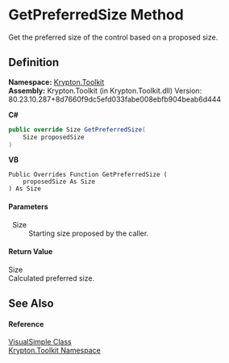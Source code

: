 # GetPreferredSize Method


Get the preferred size of the control based on a proposed size.



## Definition
**Namespace:** <a href="79d2eac2-21f4-54ff-7552-b20c33c30600.md">Krypton.Toolkit</a>  
**Assembly:** Krypton.Toolkit (in Krypton.Toolkit.dll) Version: 80.23.10.287+8d7660f9dc5efd033fabe008ebfb904beab6d444

**C#**
``` C#
public override Size GetPreferredSize(
	Size proposedSize
)
```
**VB**
``` VB
Public Overrides Function GetPreferredSize ( 
	proposedSize As Size
) As Size
```



#### Parameters
<dl><dt>  Size</dt><dd>Starting size proposed by the caller.</dd></dl>

#### Return Value
Size  
Calculated preferred size.

## See Also


#### Reference
<a href="04aea68c-5407-e412-8834-97d772d0b25f.md">VisualSimple Class</a>  
<a href="79d2eac2-21f4-54ff-7552-b20c33c30600.md">Krypton.Toolkit Namespace</a>  
